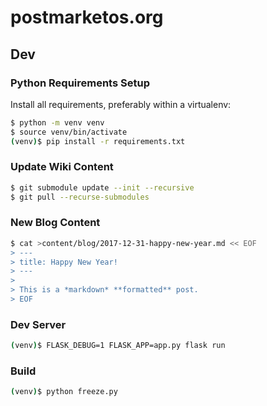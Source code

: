 # postmarketos.org

## Dev

### Python Requirements Setup

Install all requirements, preferably within a virtualenv:

```bash
$ python -m venv venv
$ source venv/bin/activate
(venv)$ pip install -r requirements.txt
```

### Update Wiki Content

```bash
$ git submodule update --init --recursive
$ git pull --recurse-submodules
```

### New Blog Content

```bash
$ cat >content/blog/2017-12-31-happy-new-year.md << EOF
> ---
> title: Happy New Year!
> ---
>
> This is a *markdown* **formatted** post.
> EOF
```

### Dev Server

```bash
(venv)$ FLASK_DEBUG=1 FLASK_APP=app.py flask run
```

### Build

```bash
(venv)$ python freeze.py
```
